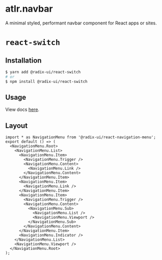 # atlr.navbar

A minimal styled, performant navbar component for React apps or sites.

# `react-switch`

## Installation

```sh
$ yarn add @radix-ui/react-switch
# or
$ npm install @radix-ui/react-switch
```

## Usage

View docs [here](https://radix-ui.com/primitives/docs/components/switch).

## Layout


```tsx
import * as NavigationMenu from '@radix-ui/react-navigation-menu';
export default () => (
  <NavigationMenu.Root>
    <NavigationMenu.List>
      <NavigationMenu.Item>
        <NavigationMenu.Trigger />
        <NavigationMenu.Content>
          <NavigationMenu.Link />
        </NavigationMenu.Content>
      </NavigationMenu.Item>
      <NavigationMenu.Item>
        <NavigationMenu.Link />
      </NavigationMenu.Item>
      <NavigationMenu.Item>
        <NavigationMenu.Trigger />
        <NavigationMenu.Content>
          <NavigationMenu.Sub>
            <NavigationMenu.List />
            <NavigationMenu.Viewport />
          </NavigationMenu.Sub>
        </NavigationMenu.Content>
      </NavigationMenu.Item>
      <NavigationMenu.Indicator />
    </NavigationMenu.List>
    <NavigationMenu.Viewport />
  </NavigationMenu.Root>
);
```
